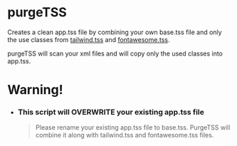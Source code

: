 # purgeTSS

Creates a clean app.tss file by combining your own base.tss file and only the use classes from [tailwind.tss](https://github.com/macCesar/tailwind-tss-color-generator/blob/master/app.tss) and [fontawesome.tss](https://github.com/macCesar/tailwind-tss-color-generator/blob/master/fontawesome.tss).

purgeTSS will scan your xml files and will copy only the used classes into app.tss.

# Warning!
- ### This script will OVERWRITE your existing app.tss file
  > 
  > Please rename your existing app.tss file to base.tss. PurgeTSS will combine it along with tailwind.tss and fontawesome.tss files.
